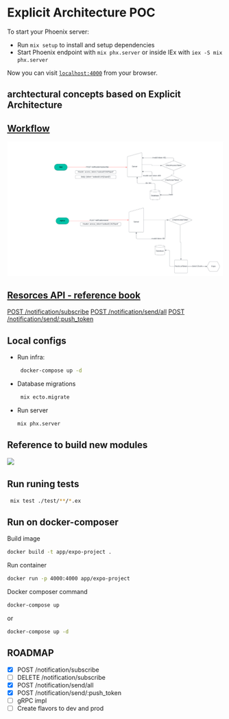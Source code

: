 # Explicit Architecture POC

To start your Phoenix server:

- Run `mix setup` to install and setup dependencies
- Start Phoenix endpoint with `mix phx.server` or inside IEx with `iex -S mix phx.server`

Now you can visit [`localhost:4000`](http://localhost:4000) from your browser.

## archtectural concepts based on Explicit Architecture

<a href="https://herbertograca.com/2017/11/16/explicit-architecture-01-ddd-hexagonal-onion-clean-cqrs-how-i-put-it-all-together/">

## Workflow

<img src="./Flowchart.png" />

## Resorces API - reference book

<a href="./lib/app/notification/notification-subscribe.md">POST /notification/subscribe</a>
<a href="./lib/app/notification/notification-send.md">POST /notification/send/all</a>
<a href="./lib/app/notification/notification-send.md">POST /notification/send/:push_token</a>

## Local configs

- Run infra:
  ```sh
   docker-compose up -d
  ```
- Database migrations
  ```sh
   mix ecto.migrate
  ```
- Run server
  ```sh
  mix phx.server
  ```

## Reference to build new modules

<img src="https://butovo.zone/clean_and_hexagonal.png" />

## Run runing tests

```sh
 mix test ./test/**/*.ex
```

## Run on docker-composer

Build image

```sh
docker build -t app/expo-project .
```

Run container

```sh
docker run -p 4000:4000 app/expo-project
```

Docker composer command

```sh
docker-compose up
```

or

```sh
docker-compose up -d
```

## ROADMAP

- [X] POST /notification/subscribe
- [ ] DELETE /notification/subscribe
- [X] POST /notification/send/all
- [X] POST /notification/send/:push_token
- [ ] gRPC impl
- [ ] Create flavors to dev and prod
